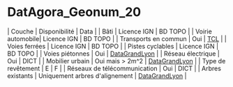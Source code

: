 # DatAgora_Geonum_20

| Couche | Disponibilité | Data |
| Bâti | Licence IGN | BD TOPO |
| Voirie automobile| Licence IGN | BD TOPO |
| Transports en commun | Oui | [TCL](https://www.tcl.fr/se-deplacer/plan-interactif) |
| Voies ferrées | Licence IGN | BD TOPO |
| Pistes cyclables | Licence IGN | BD TOPO |
| Voies piétonnes | Oui | [DataGrandLyon](https://data.grandlyon.com/jeux-de-donnees/chaussees-trottoirs-metropole-lyon/donnees) |
| Réseau électrique | Oui | DICT |
| Mobilier urbain | Oui mais > 2m^2 | [DataGrandLyon](https://data.grandlyon.com/jeux-de-donnees/mobilier-urbain-metropole-lyon/info) |
| Type de revêtement | E | F |
| Réseaux de télécommunication | Oui | DICT |
| Arbres existants | Uniquement arbres d'alignement | [DataGrandLyon](https://data.grandlyon.com/jeux-de-donnees/arbres-alignement-metropole-lyon/donnees) |
